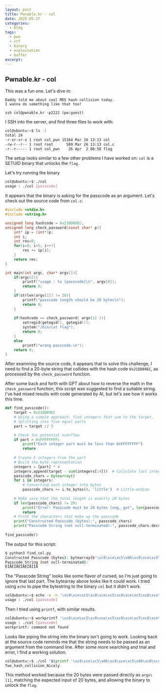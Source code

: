```yaml
---
layout: post
title: Pwnable.kr - col
date: 2025-05-27
categories:
  - blog
tags:
  - pwn
  - ctf
  - binary
  - exploitation
  - buffer
excerpt:
---
```

## Pwnable.kr - col

This was a fun one. Let's dive in:
```
Daddy told me about cool MD5 hash collision today.
I wanna do something like that too!

ssh col@pwnable.kr -p2222 (pw:guest)
```

I SSH into the server, and find three files to work with:
```sh
col@ubuntu:~$ ls -l
total 24
-r-xr-sr-x 1 root col_pwn 15164 Mar 26 13:13 col
-rw-r--r-- 1 root root      589 Mar 26 13:13 col.c
-r--r----- 1 root col_pwn    26 Apr  2 08:58 flag
```

The setup looks similar to a few other problems I have worked on: `col` is a SETUID binary that unlocks the `flag`.

Let's try running the binary
```sh
col@ubuntu:~$ ./col
usage : ./col [passcode]
```

It appears that the binary is asking for the passcode as an argument. Let's check out the source code from `col.c`:
```C
#include <stdio.h>
#include <string.h>

unsigned long hashcode = 0x21DD09EC;
unsigned long check_password(const char* p){
    int* ip = (int*)p;
    int i;
    int res=0;
    for(i=0; i<5; i++){
        res += ip[i];
    }
    return res;
}

int main(int argc, char* argv[]){
    if(argc<2){
        printf("usage : %s [passcode]\n", argv[0]);
        return 0;
    }
    if(strlen(argv[1]) != 20){
        printf("passcode length should be 20 bytes\n");
        return 0;
    }
  
    if(hashcode == check_password( argv[1] )){
        setregid(getegid(), getegid());
        system("/bin/cat flag");
        return 0;
    }
    else
        printf("wrong passcode.\n");
    return 0;
}
```

After examining the source code, it appears that to solve this challenge, I need to find a 20-byte string that collides with the hash code `0x21DD09EC`, as processed by the `check_password` function.


After some back and forth with GPT about how to reverse the math in the `check_password` function, this script was suggested to find a suitable string. I've had mixed results with code generated by AI, but let's see how it works this time.
```python
def find_passcode():
    target = 0x21DD09EC
    # Using a simple approach: find integers that sum to the target.
    # Splitting into five equal parts
    part = target // 5

    # Check for potential overflow
    if part > 0xFFFFFFFF:
        print("Each integer part must be less than 0xFFFFFFFF")
        return
 
    # Create 5 integers from the part
    # Build the byte representation
    integers = [part] * 4
    integers.append(target - sum(integers[:4]))  # Calculate last integer to fill the sum
    passcode_chars = bytearray()
    for i in integers:
        # Converting each integer into bytes
        passcode_chars += i.to_bytes(4, 'little')  # Little-endian
  
    # Make sure that the total length is exactly 20 bytes
    if len(passcode_chars) != 20:
        print("Error: Passcode must be 20 bytes long, got", len(passcode_chars))
        return
    # Print the characters that make up the passcode
    print("Constructed Passcode (bytes):", passcode_chars)
    print("Passcode String (not null-terminated):", passcode_chars.decode(errors='ignore'))
  
find_passcode()
```
 
The output for this script:
```sh
$ python3 find_col.py
Constructed Passcode (bytes): bytearray(b'\xc8\xce\xc5\x06\xc8\xce\xc5\x06\xc8\xce\xc5\x06\xc8\xce\xc5\x06\xcc\xce\xc5\x06')
Passcode String (not null-terminated):
ÈÎÅÈÎÅÈÎÅÈÎÅÌÎÅ
```

The "Passcode String" looks like some flavor of cursed, so I'm just going to ignore that last part. The bytearray above looks like it could work. I tried using `echo` to pipe the bytestring to the binary `col` but it didn't work.
```sh
col@ubuntu:~$ echo -e -n '\xc8\xce\xc5\xc8\xce\xc5\xc8\xce\xc5\xc8\xce\xcd\xc8\xce\xc5' | ./col
usage : ./col [passcode]
```

  Then I tried using `printf`, with similar results.
```sh
col@ubuntu:~$ workprintf '\xc8\xce\xc5\xc8\xce\xc5\xc8\xce\xc5\xc8\xce\xcd\xc8\xce\xc5' | ./col
usage : ./col [passcode]
workprintf: command not found
```

  Looks like piping the string into the binary isn't going to work. Looking back at the source code reminds me that the string needs to be passed as an argument from the command line. After some more searching and trial and error, I find a working solution.

```sh
col@ubuntu:~$ ./col "$(printf '\xc8\xce\xc5\x06\xc8\xce\xc5\x06\xc8\xce\xc5\x06\xc8\xce\xc5\x06\xcc\xce\xc5\x06')"
Two_hash_collision_Nicely
```

This method worked because the 20 bytes were passed directly as `argv\[1]`, matching the expected input of 20 bytes, and allowing the binary to unlock the `flag`. 